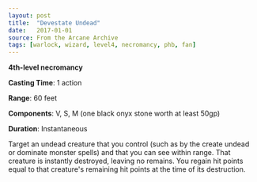 ```yaml
---
layout: post
title:  "Devestate Undead"
date:   2017-01-01
source: From the Arcane Archive
tags: [warlock, wizard, level4, necromancy, phb, fan]
---
```


**4th-level necromancy**

**Casting Time**: 1 action

**Range**: 60 feet

**Components**: V, S, M (one black onyx stone worth at least 50gp)

**Duration**: Instantaneous

Target an undead creature that you control (such as by the create undead or dominate monster spells) and that you can see within range. That creature is instantly destroyed, leaving no remains. You regain hit points equal to that creature's remaining hit points at the time of its destruction.
